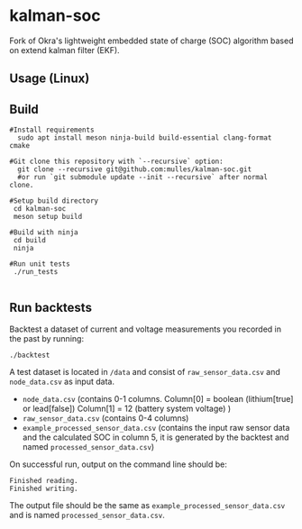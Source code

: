 # kalman-soc

Fork of Okra's lightweight embedded state of charge (SOC) algorithm based on extend kalman filter (EKF). 

## Usage (Linux) 
   
## Build 
   ```
   #Install requirements
     sudo apt install meson ninja-build build-essential clang-format cmake  
   
   #Git clone this repository with `--recursive` option:  
     git clone --recursive git@github.com:mulles/kalman-soc.git  
     #or run `git submodule update --init --recursive` after normal clone.

   #Setup build directory  
    cd kalman-soc  
    meson setup build

   #Build with ninja
    cd build  
    ninja  

   #Run unit tests
    ./run_tests   


```

## Run backtests

Backtest a dataset of current and voltage measurements you recorded in the past by running: 

   `./backtest`  
   
A test dataset is located in `/data` and consist of `raw_sensor_data.csv` and `node_data.csv` as input data. 
- `node_data.csv` (contains 0-1 columns. Column[0] = boolean (lithium[true] or lead[false]) Column[1] = 12 (battery system voltage) )
- `raw_sensor_data.csv` (contains 0-4 columns)
- `example_processed_sensor_data.csv` (contains the input raw sensor data and the calculated SOC in column 5, it is generated by the backtest and named   `processed_sensor_data.csv`)

On successful run, output on the command line should be: 
```
Finished reading.
Finished writing.
```
The output file should be the same as `example_processed_sensor_data.csv` and is named `processed_sensor_data.csv`.
